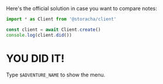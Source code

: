 Here's the official solution in case you want to compare notes:

```js
import * as Client from '@storacha/client'

const client = await Client.create()
console.log(client.did())
```

# YOU DID IT!

Type `$ADVENTURE_NAME` to show the menu.
